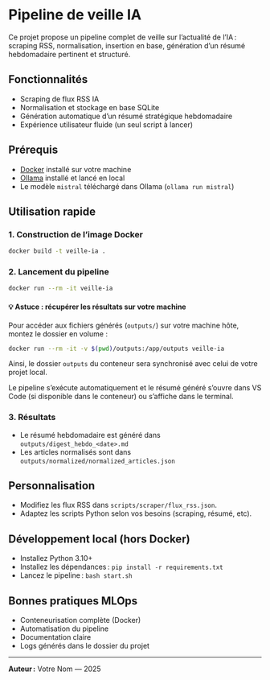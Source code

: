 # Pipeline de veille IA

Ce projet propose un pipeline complet de veille sur l’actualité de l’IA : scraping RSS, normalisation, insertion en base, génération d’un résumé hebdomadaire pertinent et structuré.

## Fonctionnalités
- Scraping de flux RSS IA
- Normalisation et stockage en base SQLite
- Génération automatique d’un résumé stratégique hebdomadaire
- Expérience utilisateur fluide (un seul script à lancer)

## Prérequis
- [Docker](https://www.docker.com/) installé sur votre machine
- [Ollama](https://ollama.com/) installé et lancé en local
- Le modèle `mistral` téléchargé dans Ollama (`ollama run mistral`)

## Utilisation rapide

### 1. Construction de l’image Docker
```bash
docker build -t veille-ia .
```

### 2. Lancement du pipeline
```bash
docker run --rm -it veille-ia
```

#### 💡 Astuce : récupérer les résultats sur votre machine
Pour accéder aux fichiers générés (`outputs/`) sur votre machine hôte, montez le dossier en volume :
```bash
docker run --rm -it -v $(pwd)/outputs:/app/outputs veille-ia
```
Ainsi, le dossier `outputs` du conteneur sera synchronisé avec celui de votre projet local.

Le pipeline s’exécute automatiquement et le résumé généré s’ouvre dans VS Code (si disponible dans le conteneur) ou s’affiche dans le terminal.

### 3. Résultats
- Le résumé hebdomadaire est généré dans `outputs/digest_hebdo_<date>.md`
- Les articles normalisés sont dans `outputs/normalized/normalized_articles.json`

## Personnalisation
- Modifiez les flux RSS dans `scripts/scraper/flux_rss.json`.
- Adaptez les scripts Python selon vos besoins (scraping, résumé, etc).

## Développement local (hors Docker)
- Installez Python 3.10+
- Installez les dépendances : `pip install -r requirements.txt`
- Lancez le pipeline : `bash start.sh`

## Bonnes pratiques MLOps
- Conteneurisation complète (Docker)
- Automatisation du pipeline
- Documentation claire
- Logs générés dans le dossier du projet

---

**Auteur :** Votre Nom — 2025
